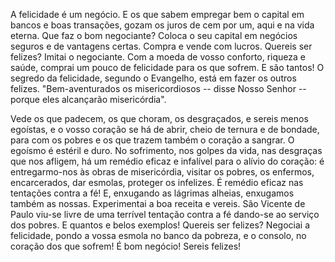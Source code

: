 
A felicidade é um negócio. E os que sabem empregar bem o capital em bancos e boas transações, gozam os juros de cem por um, aqui e na vida eterna. Que faz o bom negociante? Coloca o seu capital em negócios seguros e de vantagens certas. Compra e vende com lucros. Quereis ser felizes? Imitai o negociante. Com a moeda de vosso conforto, riqueza e saúde, comprai um pouco de felicidade para os que sofrem. E são tantos! O segredo da felicidade, segundo o Evangelho, está em fazer os outros felizes. "Bem-aventurados os misericordiosos -- disse Nosso Senhor -- porque eles alcançarão misericórdia".

Vede os que padecem, os que choram, os desgraçados, e sereis menos egoístas, e o vosso coração se há de abrir, cheio de ternura e de bondade, para com os pobres e os que trazem também o coração a sangrar. O egoísmo é estéril e duro. No sofrimento, nos golpes da vida, nas desgraças que nos afligem, há um remédio eficaz e infalível para o alívio do coração: é entregarmo-nos às obras de misericórdia, visitar os pobres, os enfermos, encarcerados, dar esmolas, proteger os infelizes. É remédio eficaz nas tentações contra a fé! E, enxugando as lágrimas alheias, enxugamos também as nossas. Experimentai a boa receita e vereis. São Vicente de Paulo viu-se livre de uma terrível tentação contra a fé dando-se ao serviço dos pobres. E quantos e belos exemplos! Quereis ser felizes? Negociai a felicidade, pondo a vossa esmola no banco da pobreza, e o consolo, no coração dos que sofrem! É bom negócio! Sereis felizes!

